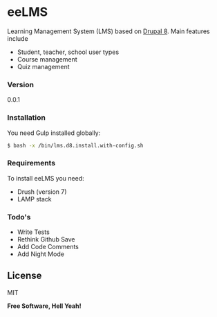 # eeLMS
Learning Management System (LMS) based on [Drupal 8]. Main features include

  - Student, teacher, school user types
  - Course management
  - Quiz management

### Version
0.0.1

### Installation

You need Gulp installed globally:

```sh
$ bash -x /bin/lms.d8.install.with-config.sh
```

### Requirements

To install eeLMS you need:

* Drush (version 7)
* LAMP stack


### Todo's

 - Write Tests
 - Rethink Github Save
 - Add Code Comments
 - Add Night Mode

License
----

MIT


**Free Software, Hell Yeah!**

[Drupal 8]:http://www.drupal.org/
